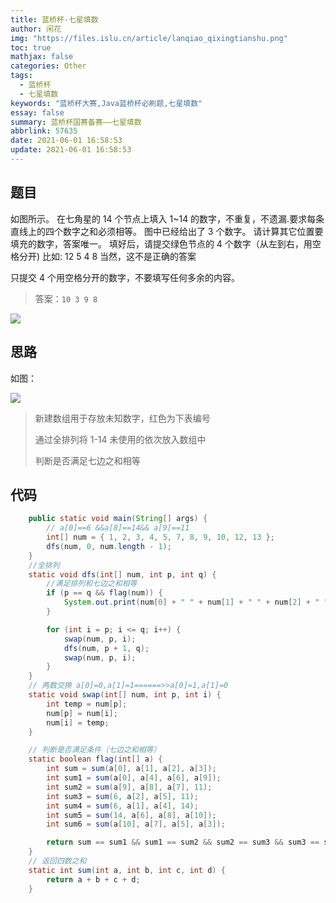 ```yaml
---
title: 蓝桥杯-七星填数
author: 闲花
img: "https://files.islu.cn/article/lanqiao_qixingtianshu.png"
toc: true
mathjax: false
categories: Other
tags:
  - 蓝桥杯
  - 七星填数
keywords: "蓝桥杯大赛,Java蓝桥杯必刷题,七星填数"
essay: false
summary: 蓝桥杯国赛备赛——七星填数
abbrlink: 57635
date: 2021-06-01 16:58:53
update: 2021-06-01 16:58:53
---
```


## 题目

如图所示。
在七角星的 14 个节点上填入 1~14 的数字，不重复，不遗漏.要求每条直线上的四个数字之和必须相等。
图中已经给出了 3 个数字。
请计算其它位置要填充的数字，答案唯一。
填好后，请提交绿色节点的 4 个数字（从左到右，用空格分开)
比如: 12 5 4 8
当然，这不是正确的答案

只提交 4 个用空格分开的数字，不要填写任何多余的内容。

> 答案：`10 3 9 8`

![](https://files.islu.cn/article/20210601170134.png#id=Cks5X&originHeight=532&originWidth=586&originalType=binary&ratio=1&status=done&style=none)

## 思路

如图：

![](https://files.islu.cn/article/20210601170539.png#id=gnYzY&originHeight=731&originWidth=764&originalType=binary&ratio=1&status=done&style=none)

> 新建数组用于存放未知数字，红色为下表编号
>
> 通过全排列将 1-14 未使用的依次放入数组中
>
> 判断是否满足七边之和相等

## 代码

```java
	public static void main(String[] args) {
		// a[0]==6 &&a[8]==14&& a[9]==11
		int[] num = { 1, 2, 3, 4, 5, 7, 8, 9, 10, 12, 13 };
		dfs(num, 0, num.length - 1);
	}
	//全排列
	static void dfs(int[] num, int p, int q) {
        //满足排列和七边之和相等
		if (p == q && flag(num)) {
			System.out.print(num[0] + " " + num[1] + " " + num[2] + " " + num[3]);
		}

		for (int i = p; i <= q; i++) {
			swap(num, p, i);
			dfs(num, p + 1, q);
			swap(num, p, i);
		}
	}
	// 两数交换 a[0]=0,a[1]=1======>>a[0]=1,a[1]=0
	static void swap(int[] num, int p, int i) {
		int temp = num[p];
		num[p] = num[i];
		num[i] = temp;
	}

	// 判断是否满足条件（七边之和相等）
	static boolean flag(int[] a) {
		int sum = sum(a[0], a[1], a[2], a[3]);
		int sum1 = sum(a[0], a[4], a[6], a[9]);
		int sum2 = sum(a[9], a[8], a[7], 11);
		int sum3 = sum(6, a[2], a[5], 11);
		int sum4 = sum(6, a[1], a[4], 14);
		int sum5 = sum(14, a[6], a[8], a[10]);
		int sum6 = sum(a[10], a[7], a[5], a[3]);

		return sum == sum1 && sum1 == sum2 && sum2 == sum3 && sum3 == sum4 && sum4 == sum5 && sum5 == sum6;
	}
	// 返回四数之和
	static int sum(int a, int b, int c, int d) {
		return a + b + c + d;
	}
```
